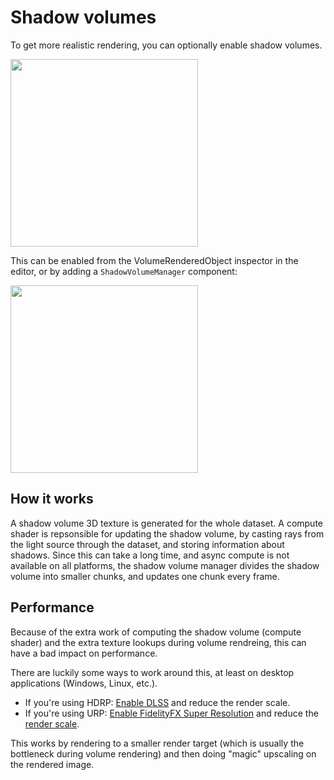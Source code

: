 # Shadow volumes

To get more realistic rendering, you can optionally enable shadow volumes.

<img src="../../../Screenshots/shadow-volume.jpg" width="300px">

This can be enabled from the VolumeRenderedObject inspector in the editor, or by adding a `ShadowVolumeManager` component:

<img src="../../../Screenshots/volume-inspector-settings.jpg" width="300px">

## How it works

A shadow volume 3D texture is generated for the whole dataset.
A compute shader is repsonsible for updating the shadow volume, by casting rays from the light source through the dataset, and storing information about shadows.
Since this can take a long time, and async compute is not available on all platforms, the shadow volume manager divides the shadow volume into smaller chunks, and updates one chunk every frame.

## Performance

Because of the extra work of computing the shadow volume (compute shader) and the extra texture lookups during volume rendreing, this can have a bad impact on performance.

There are luckily some ways to work around this, at least on desktop applications (Windows, Linux, etc.).
- If you're using HDRP: [Enable DLSS](https://docs.unity3d.com/Packages/com.unity.render-pipelines.high-definition@12.0/manual/deep-learning-super-sampling-in-hdrp.html) and reduce the render scale.
- If you're using URP: [Enable FidelityFX Super Resolution](https://forum.unity.com/threads/amd-fidelityfx-super-resolution-fsr-preview-now-available.1141495/) and reduce the [render scale](https://docs.unity3d.com/Packages/com.unity.render-pipelines.universal@10.1/manual/universalrp-asset.html).

This works by rendering to a smaller render target (which is usually the bottleneck during volume rendering) and then doing "magic" upscaling on the rendered image.
